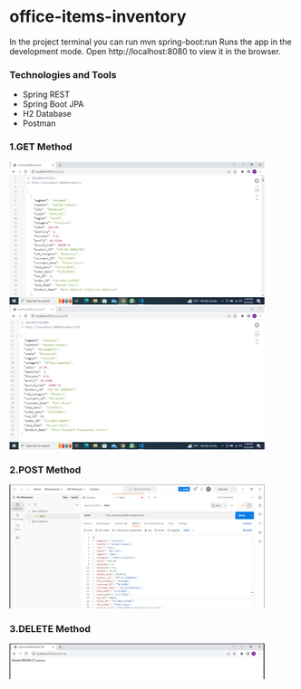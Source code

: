 # office-items-inventory
In the project terminal you can run mvn spring-boot:run Runs the app in the development mode. Open http://localhost:8080 to view it in the browser.
<h3>Technologies and Tools</h3>
<ul>
  <li>Spring REST</li>
  <li>Spring Boot JPA</li>
  <li>H2 Database</li>
  <li>Postman</li>
</ul>
<h3>1.GET Method</h3>
<img src="sample images/products.png" width="450">
<img src="sample images/products-id.png" width="450">
<h3>2.POST Method</h3>
<img src="sample images/createProduct.PNG" width="450">
<h3>3.DELETE Method</h3>
<img src="sample images/deleteProduct.PNG" width="450">

